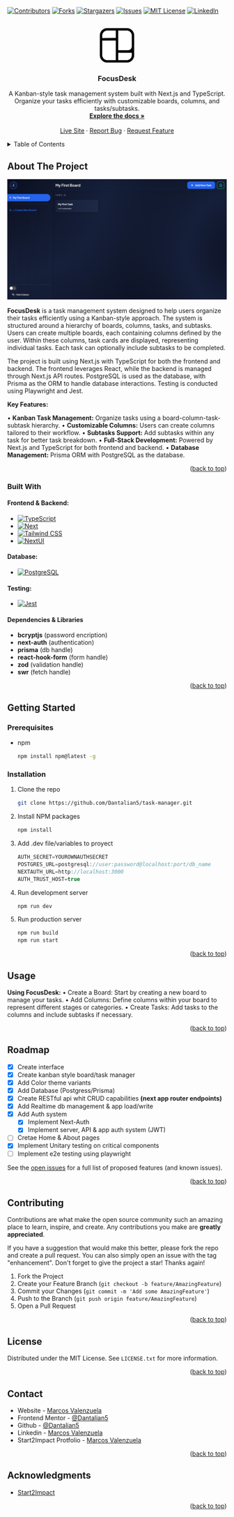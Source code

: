 <!-- Improved compatibility of back to top link: See: https://github.com/othneildrew/Best-README-Template/pull/73 -->

<a name="readme-top"></a>

<!--
*** Thanks for checking out the Best-README-Template. If you have a suggestion
*** that would make this better, please fork the repo and create a pull request
*** or simply open an issue with the tag "enhancement".
*** Don't forget to give the project a star!
*** Thanks again! Now go create something AMAZING! :D
-->

<!-- PROJECT SHIELDS -->
<!--
*** I'm using markdown "reference style" links for readability.
*** Reference links are enclosed in brackets [ ] instead of parentheses ( ).
*** See the bottom of this document for the declaration of the reference variables
*** for contributors-url, forks-url, etc. This is an optional, concise syntax you may use.
*** https://www.markdownguide.org/basic-syntax/#reference-style-links
-->

[![Contributors][contributors-shield]][contributors-url]
[![Forks][forks-shield]][forks-url]
[![Stargazers][stars-shield]][stars-url]
[![Issues][issues-shield]][issues-url]
[![MIT License][license-shield]][license-url]
[![LinkedIn][linkedin-shield]][linkedin-url]

<!-- PROJECT LOGO -->
<br />
<div align="center">
  <a href="https://github.com/Dantalian5/task-manager">
    <img src="public/favicon/android-chrome-512x512.png" alt="Logo" width="80" height="80">
  </a>

<h3 align="center">FocusDesk</h3>

  <p align="center">
    A Kanban-style task management system built with Next.js and TypeScript. Organize your tasks efficiently with customizable boards, columns, and tasks/subtasks.
    <br />
    <a href="https://github.com/Dantalian5/task-manager"><strong>Explore the docs »</strong></a>
    <br />
    <br />
    <a href="https://github.com/Dantalian5/task-manager">Live Site</a>
    ·
    <a href="https://github.com/Dantalian5/task-manager/issues">Report Bug</a>
    ·
    <a href="https://github.com/Dantalian5/task-manager/issues">Request Feature</a>
  </p>
</div>

<!-- TABLE OF CONTENTS -->
<details>
  <summary>Table of Contents</summary>
  <ol>
    <li>
      <a href="#about-the-project">About The Project</a>
      <ul>
        <li><a href="#built-with">Built With</a></li>
      </ul>
    </li>
    <li>
      <a href="#getting-started">Getting Started</a>
      <ul>
        <li><a href="#prerequisites">Prerequisites</a></li>
        <li><a href="#installation">Installation</a></li>
      </ul>
    </li>
    <li><a href="#usage">Usage</a></li>
    <li><a href="#roadmap">Roadmap</a></li>
    <li><a href="#contributing">Contributing</a></li>
    <li><a href="#license">License</a></li>
    <li><a href="#contact">Contact</a></li>
    <li><a href="#acknowledgments">Acknowledgments</a></li>
  </ol>
</details>

<!-- ABOUT THE PROJECT -->

## About The Project

[![Product Name Screen Shot][product-screenshot]](https://example.com)

**FocusDesk** is a task management system designed to help users organize their tasks efficiently using a Kanban-style approach. The system is structured around a hierarchy of boards, columns, tasks, and subtasks. Users can create multiple boards, each containing columns defined by the user. Within these columns, task cards are displayed, representing individual tasks. Each task can optionally include subtasks to be completed.

The project is built using Next.js with TypeScript for both the frontend and backend. The frontend leverages React, while the backend is managed through Next.js API routes. PostgreSQL is used as the database, with Prisma as the ORM to handle database interactions. Testing is conducted using Playwright and Jest.

**Key Features:**

• **Kanban Task Management:** Organize tasks using a board-column-task-subtask hierarchy.
• **Customizable Columns:** Users can create columns tailored to their workflow.
• **Subtasks Support:** Add subtasks within any task for better task breakdown.
• **Full-Stack Development:** Powered by Next.js and TypeScript for both frontend and backend.
• **Database Management:** Prisma ORM with PostgreSQL as the database.

<p align="right">(<a href="#readme-top">back to top</a>)</p>

### Built With

#### Frontend & Backend:

- [![TypeScript][Typescript.com]][Typescript-url]
- [![Next][Next.js]][Next-url]
- [![Tailwind CSS][Tailwind.com]][Tailwind-url]
- [![NextUI][NextUI.com]][NextUI-url]

#### Database:

- [![PostgreSQL][Postgresql.com]][Postgresql-url]

#### Testing:

- [![Jest][Jest.com]][Jest-url]

#### Dependencies & Libraries

- **bcryptjs** (password encription)
- **next-auth** (authentication)
- **prisma** (db handle)
- **react-hook-form** (form handle)
- **zod** (validation handle)
- **swr** (fetch handle)

<p align="right">(<a href="#readme-top">back to top</a>)</p>

<!-- GETTING STARTED -->

## Getting Started

### Prerequisites

- npm
  ```sh
  npm install npm@latest -g
  ```

### Installation

1. Clone the repo
   ```sh
   git clone https://github.com/Dantalian5/task-manager.git
   ```
2. Install NPM packages
   ```sh
   npm install
   ```
3. Add .dev file/variables to proyect

   ```js
   AUTH_SECRET=YOUROWNAUTHSECRET
   POSTGRES_URL=postgresql://user:password@localhost:port/db_name
   NEXTAUTH_URL=http://localhost:3000
   AUTH_TRUST_HOST=true
   ```

4. Run development server
   ```sh
   npm run dev
   ```
5. Run production server
   ```sh
   npm run build
   npm run start
   ```

<p align="right">(<a href="#readme-top">back to top</a>)</p>

<!-- USAGE EXAMPLES -->

## Usage

**Using FocusDesk:**
• Create a Board: Start by creating a new board to manage your tasks.
• Add Columns: Define columns within your board to represent different stages or categories.
• Create Tasks: Add tasks to the columns and include subtasks if necessary.

<p align="right">(<a href="#readme-top">back to top</a>)</p>

<!-- ROADMAP -->

## Roadmap

- [x] Create interface
- [x] Create kanban style board/task manager
- [x] Add Color theme variants
- [x] Add Database (Postgress/Prisma)
- [x] Create RESTful api whit CRUD capabilities **(next app router endpoints)**
- [x] Add Realtime db management & app load/write
- [x] Add Auth system
  - [x] Implement Next-Auth
  - [x] Implement server, API & app auth system (JWT)
- [ ] Cretae Home & About pages
- [x] Implement Unitary testing on critical components
- [ ] Implement e2e testing using playwright

See the [open issues](https://github.com/Dantalian5/task-manager/issues) for a full list of proposed features (and known issues).

<p align="right">(<a href="#readme-top">back to top</a>)</p>

<!-- CONTRIBUTING -->

## Contributing

Contributions are what make the open source community such an amazing place to learn, inspire, and create. Any contributions you make are **greatly appreciated**.

If you have a suggestion that would make this better, please fork the repo and create a pull request. You can also simply open an issue with the tag "enhancement".
Don't forget to give the project a star! Thanks again!

1. Fork the Project
2. Create your Feature Branch (`git checkout -b feature/AmazingFeature`)
3. Commit your Changes (`git commit -m 'Add some AmazingFeature'`)
4. Push to the Branch (`git push origin feature/AmazingFeature`)
5. Open a Pull Request

<p align="right">(<a href="#readme-top">back to top</a>)</p>

<!-- LICENSE -->

## License

Distributed under the MIT License. See `LICENSE.txt` for more information.

<p align="right">(<a href="#readme-top">back to top</a>)</p>

<!-- CONTACT -->

## Contact

- Website - [Marcos Valenzuela](https://valenzuela.dev)
- Frontend Mentor - [@Dantalian5](https://www.frontendmentor.io/profile/Dantalian5)
- Github - [@Dantalian5](https://github.com/Dantalian5)
- Linkedin - [Marcos Valenzuela](https://www.linkedin.com/in/marcos-valenzuela-coding)
- Start2Impact Protfolio - [Marcos Valenzuela](https://talent.start2impact.it/profile/marcos-ernesto-planos-valenzuela)

<p align="right">(<a href="#readme-top">back to top</a>)</p>

<!-- ACKNOWLEDGMENTS -->

## Acknowledgments

- [Start2Impact](https://www.start2impact.it/)

<p align="right">(<a href="#readme-top">back to top</a>)</p>

<!-- MARKDOWN LINKS & IMAGES -->
<!-- https://www.markdownguide.org/basic-syntax/#reference-style-links -->

[contributors-shield]: https://img.shields.io/github/contributors/Dantalian5/task-manager.svg?style=for-the-badge
[contributors-url]: https://github.com/Dantalian5/task-manager/graphs/contributors
[forks-shield]: https://img.shields.io/github/forks/Dantalian5/task-manager.svg?style=for-the-badge
[forks-url]: https://github.com/Dantalian5/task-manager/network/members
[stars-shield]: https://img.shields.io/github/stars/Dantalian5/task-manager.svg?style=for-the-badge
[stars-url]: https://github.com/Dantalian5/task-manager/stargazers
[issues-shield]: https://img.shields.io/github/issues/Dantalian5/task-manager.svg?style=for-the-badge
[issues-url]: https://github.com/Dantalian5/task-manager/issues
[license-shield]: https://img.shields.io/github/license/Dantalian5/task-manager.svg?style=for-the-badge
[license-url]: https://github.com/Dantalian5/task-manager/blob/master/LICENSE.txt
[linkedin-shield]: https://img.shields.io/badge/-LinkedIn-black.svg?style=for-the-badge&logo=linkedin&colorB=555
[linkedin-url]: https://linkedin.com/in/marcos-valenzuela-coding
[product-screenshot]: public/screenshot.png
[Next.js]: https://img.shields.io/badge/next.js-000000?style=for-the-badge&logo=nextdotjs&logoColor=white
[Next-url]: https://nextjs.org/
[Tailwind.com]: https://img.shields.io/badge/Tailwind_CSS-06B6D4?style=for-the-badge&logo=TailwindCSS&logoColor=%23fff
[Tailwind-url]: https://tailwindcss.com/
[Typescript.com]: https://img.shields.io/badge/Typescript-3178C6?style=for-the-badge&logo=TypeScript&logoColor=%23fff
[Typescript-url]: https://www.typescriptlang.org/
[Postgresql.com]: https://img.shields.io/badge/PostgreSQL-4169E1?style=for-the-badge&logo=postgresql&logoColor=%23fff
[Postgresql-url]: https://www.postgresql.org
[Jest.com]: https://img.shields.io/badge/Jest-C21325?style=for-the-badge&logo=jest&logoColor=%23fff
[Jest-url]: https://jestjs.io/
[NextUI.com]: https://img.shields.io/badge/NextUI-000000?style=for-the-badge&logo=nextui&logoColor=%23fff
[NextUI-url]: https://nextui.org/

[site.com]:
[site-url]:
